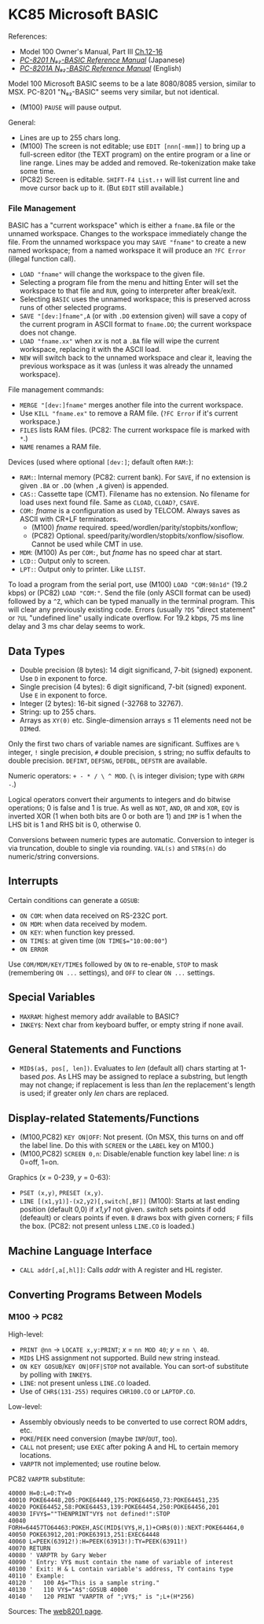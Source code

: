 KC85 Microsoft BASIC
====================

References:
- Model 100 Owner's Manual, Part III [Ch.12-16][m100 user bas]
- [_PC-8201 N₈₂-BASIC Reference Manual_][basref-j] (Japanese)
- [_PC-8201A N₈₂-BASIC Reference Manual_][basref-e] (English)

Model 100 Microsoft BASIC seems to be a late 8080/8085 version, similar to
MSX. PC-8201 "N₈₂-BASIC" seems very similar, but not identical.

- (M100) `PAUSE` will pause output.

General:
- Lines are up to 255 chars long.
- (M100) The screen is not editable; use `EDIT [nnn[-mmm]]` to bring up a
  full-screen editor (the TEXT program) on the entire program or a line or
  line range. Lines may be added and removed. Re-tokenization make take
  some time.
- (PC82) Screen is editable. `SHIFT-F4 List.↑↑` will list current line and
  move cursor back up to it. (But `EDIT` still available.)

### File Management

BASIC has a "current workspace" which is either a `fname.BA` file or the
unnamed workspace. Changes to the workspace immediately change the file.
From the unnamed workspace you may `SAVE "fname"` to create a new named
workspace; from a named workspace it will produce an `?FC Error` (illegal
function call).

- `LOAD "fname"` will change the workspace to the given file.
- Selecting a program file from the menu and hitting Enter will set the
  workspace to that file and `RUN`, going to interpreter after break/exit.
- Selecting `BASIC` uses the unnamed workspace; this is preserved across
  runs of other selected programs.
- `SAVE "[dev:]fname",A` (or with `.DO` extension given) will save a copy
  of the current program in ASCII format to `fname.DO`; the current
  workspace does not change.
- `LOAD "fname.xx"` when _xx_ is not a `.BA` file will wipe the current
  workspace, replacing it with the ASCII load.
- `NEW` will switch back to the unnamed workspace and clear it, leaving the
  previous workspace as it was (unless it was already the unnamed workspace).

File management commands:
- `MERGE "[dev:]fname"` merges another file into the current workspace.
- Use `KILL "fname.ex"` to remove a RAM file. (`?FC Error` if it's current
  workspace.)
- `FILES` lists RAM files. (PC82: The current workspace file is marked with
  `*`.)
- `NAME` renames a RAM file.

Devices (used where optional `[dev:]`; default often `RAM:`):
- `RAM:`: Internal memory (PC82: current bank). For `SAVE`, if no extension
  is given `.BA` or `.DO` (when `,A` given) is appended.
- `CAS:`: Cassette tape (CMT). Filename has no extension. No filename for
  load uses next found file. Same as `CLOAD`, `CLOAD?`, `CSAVE`.
- `COM:` _fname_ is a configuration as used by TELCOM. Always saves as
  ASCII with CR+LF terminators.
  - (M100) _fname_ required. speed/wordlen/parity/stopbits/xonflow;
  - (PC82) Optional. speed/parity/wordlen/stopbits/xonflow/sisoflow. Cannot
    be used while CMT in use.
- `MDM`: (M100) As per `COM:`, but _fname_ has no speed char at start.
- `LCD:`: Output only to screen.
- `LPT:`: Output only to printer. Like `LLIST`.

To load a program from the serial port, use (M100) `LOAD "COM:98n1d"` (19.2
kbps) or (PC82) `LOAD "COM:"`. Send the file (only ASCII format can be
used) followed by a `^Z`, which can be typed manually in the terminal
program. This will clear any previously existing code. Errors (usually
`?DS` "direct statement" or `?UL` "undefined line" usally indicate
overflow. For 19.2 kbps, 75 ms line delay and 3 ms char delay seems to
work.


Data Types
----------

- Double precision (8 bytes): 14 digit significand, 7-bit (signed)
  exponent. Use `D` in exponent to force.
- Single precision (4 bytes): 6 digit significand, 7-bit (signed) exponent.
  Use `E` in exponent to force.
- Integer (2 bytes): 16-bit signed (-32768 to 32767).
- String: up to 255 chars.
- Arrays as `XY(0)` etc. Single-dimension arrays ≤ 11 elements need not be
  `DIM`ed.

Only the first two chars of variable names are significant. Suffixes are
`%` integer, `!` single precision, `#` double precision, `$` string; no
suffix defaults to double precision. `DEFINT`, `DEFSNG`, `DEFDBL`, `DEFSTR`
are available.

Numeric operators: `+ - * / \ ^ MOD`. (`\` is integer division; type with
`GRPH -`.)

Logical operators convert their arguments to integers and do bitwise
operations; 0 is false and 1 is true. As well as `NOT`, `AND`, `OR` and
`XOR`, `EQV` is inverted XOR (1 when both bits are 0 or both are 1) and
`IMP` is 1 when the LHS bit is 1 and RHS bit is 0, otherwise 0.

Conversions between numeric types are automatic. Conversion to integer is
via truncation, double to single via rounding. `VAL(s)` and `STR$(n)` do
numeric/string conversions.


Interrupts
----------

Certain conditions can generate a `GOSUB`:

- `ON COM`: when data received on RS-232C port.
- `ON MDM`: when data received by modem.
- `ON KEY`: when function key pressed.
- `ON TIME$`: at given time (`ON TIME$="10:00:00"`)
- `ON ERROR`

Use `COM/MDM/KEY/TIME$` followed by `ON` to re-enable, `STOP` to mask
(remembering `ON ...` settings), and `OFF` to clear `ON ...` settings.


Special Variables
-----------------

- `MAXRAM`: highest memory addr available to BASIC?
- `INKEY$`: Next char from keyboard buffer, or empty string if none avail.


General Statements and Functions
--------------------------------

- `MID$(a$, pos[, len])`. Evaluates to _len_ (default all) chars starting
  at 1-based _pos_. As LHS may be assigned to replace a substring, but
  length may not change; if replacement is less than _len_ the
  replacement's length is used; if greater only _len_ chars are replaced.


Display-related Statements/Functions
------------------------------------

- (M100,PC82) `KEY ON|OFF`: Not present. (On MSX, this turns on and off the
  label line. Do this with `SCREEN` or the `LABEL` key on M100.)
- (M100,PC82) `SCREEN 0,n`: Disable/enable function key label line: _n_ is
  0=off, 1=on.

Graphics (_x_ = 0-239, _y_ = 0-63):
- `PSET (x,y)`, `PRESET (x,y)`.
- `LINE [(x1,y1)]-(x2,y2)[,switch[,BF]]` (M100): Starts at last ending
  position (default 0,0) if _x1,y1_ not given. _switch_ sets points if odd
  (defeault) or clears points if even. `B` draws box with given corners;
  `F` fills the box. (PC82: not present unless `LINE.CO` is loaded.)


Machine Language Interface
--------------------------

- `CALL addr[,a[,hl]]`: Calls _addr_ with A register and HL register.


Converting Programs Between Models
----------------------------------

### M100 → PC82

High-level:
- `PRINT @nn` → `LOCATE x,y:PRINT`; _x_ = `nn MOD 40`; _y_ = `nn \ 40`.
- `MID$` LHS assignment not supported. Build new string instead.
- `ON KEY GOSUB`/`KEY ON|OFF|STOP` not available. You can sort-of
  substitute by polling with `INKEY$`.
- `LINE`: not present unless `LINE.CO` loaded.
- Use of `CHR$(131-255)` requires `CHR100.CO` or `LAPTOP.CO`.

Low-level:
- Assembly obviously needs to be converted to use correct ROM addrs, etc.
- `POKE`/`PEEK` need conversion (maybe `INP`/`OUT`, too).
- `CALL` not present; use `EXEC` after poking A and HL to certain memory
  locations.
- `VARPTR` not implemented; use routine below.

PC82 `VARPTR` substitute:

    40000 H=0:L=0:TY=0
    40010 POKE64448,205:POKE64449,175:POKE64450,73:POKE64451,235
    40020 POKE64452,58:POKE64453,139:POKE64454,250:POKE64456,201
    40030 IFVY$=""THENPRINT"VY$ not defined!":STOP
    40040 FORH=64457TO64463:POKEH,ASC(MID$(VY$,H,1)+CHR$(0)):NEXT:POKE64464,0
    40050 POKE63912,201:POKE63913,251:EXEC64448
    40060 L=PEEK(63912!):H=PEEK(63913!):TY=PEEK(63911!)
    40070 RETURN
    40080 ' VARPTR by Gary Weber
    40090 ' Entry: VY$ must contain the name of variable of interest
    40100 ' Exit: H & L contain variable's address, TY contains type
    40110 ' Example:
    40120 '   100 A$="This is a sample string."
    40130 '   110 VY$="A$":GOSUB 40000
    40140 '   120 PRINT "VARPTR of ";VY$;" is ";L+(H*256)

Sources: The [web8201 page][w8 basconv].



<!-------------------------------------------------------------------->
[basref-j]: https://archive.org/stream/n-82-basic-manual#page/n7/mode/1up
[basref-e]: https://archive.org/stream/nec-pc8201-n82-basic-reference#page/n3/mode/1up
[m100 user bas]: https://archive.org/stream/trs-80-m-100-user-guide#page/99/mode/1up
[w8 basconv]: https://www.web8201.net/default.asp?content=m100nec.asp

